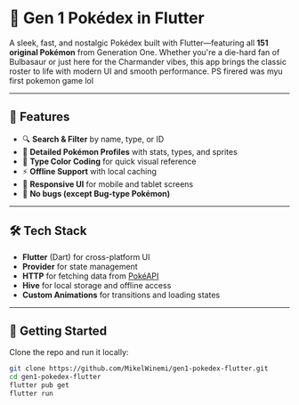 # 🧢 Gen 1 Pokédex in Flutter

A sleek, fast, and nostalgic Pokédex built with Flutter—featuring all **151 original Pokémon** from Generation One. Whether you're a die-hard fan of Bulbasaur or just here for the Charmander vibes, this app brings the classic roster to life with modern UI and smooth performance. PS firered was myu first pokemon game lol

---

## 📱 Features

- 🔍 **Search & Filter** by name, type, or ID  
- 📘 **Detailed Pokémon Profiles** with stats, types, and sprites  
- 🌈 **Type Color Coding** for quick visual reference  
- ⚡ **Offline Support** with local caching  
- 🎨 **Responsive UI** for mobile and tablet screens  
- 🐛 **No bugs (except Bug-type Pokémon)**

---

## 🛠️ Tech Stack

- **Flutter** (Dart) for cross-platform UI  
- **Provider** for state management  
- **HTTP** for fetching data from [PokéAPI](https://pokeapi.co/)  
- **Hive** for local storage and offline access  
- **Custom Animations** for transitions and loading states

---

## 🚀 Getting Started

Clone the repo and run it locally:

```bash
git clone https://github.com/MikelWinemi/gen1-pokedex-flutter.git
cd gen1-pokedex-flutter
flutter pub get
flutter run
